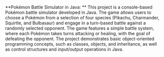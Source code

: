 **Pokémon Battle Simulator in Java: **
This project is a console-based Pokémon battle simulator developed in Java. 
The game allows users to choose a Pokémon from a selection of four species (Pikachu, Charmander, Squirtle, and Bulbasaur) and engage in a turn-based battle against a randomly selected opponent. 
The game features a simple battle system, where each Pokémon takes turns attacking or healing, with the goal of defeating the opponent. 
The project demonstrates basic object-oriented programming concepts, such as classes, objects, and inheritance, as well as control structures and input/output operations in Java.
